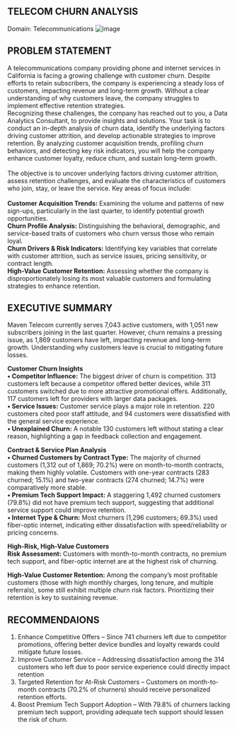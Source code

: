 
## TELECOM CHURN ANALYSIS
Domain: Telecommunications
![image](https://github.com/user-attachments/assets/3566b6a3-a2ea-4bff-a728-5a455559723a)


## PROBLEM STATEMENT
A telecommunications company providing phone and internet services in California is facing a growing challenge with customer churn. Despite efforts to retain subscribers, the company is experiencing a steady loss of customers, impacting revenue and long-term growth. Without a clear understanding of why customers leave, the company struggles to implement effective retention strategies. <br>
Recognizing these challenges, the company has reached out to you, a Data Analytics Consultant, to provide insights and solutions. Your task is to conduct an in-depth analysis of churn data, identify the underlying factors driving customer attrition, and develop actionable strategies to improve retention. By analyzing customer acquisition trends, profiling churn behaviors, and detecting key risk indicators, you will help the company enhance customer loyalty, reduce churn, and sustain long-term growth.<br>
<br>
The objective is to uncover underlying factors driving customer attrition, assess retention challenges, and evaluate the characteristics of customers who join, stay, or leave the service. Key areas of focus include: <br>
<br>
**Customer Acquisition Trends:** Examining the volume and patterns of new sign-ups, particularly in the last quarter, to identify potential growth opportunities. <br>
**Churn Profile Analysis:** Distinguishing the behavioral, demographic, and service-based traits of customers who churn versus those who remain loyal. <br>
**Churn Drivers & Risk Indicators:** Identifying key variables that correlate with customer attrition, such as service issues, pricing sensitivity, or contract length. <br>
**High-Value Customer Retention:** Assessing whether the company is disproportionately losing its most valuable customers and formulating strategies to enhance retention. <br>

## EXECUTIVE SUMMARY
Maven Telecom currently serves 7,043 active customers, with 1,051 new subscribers joining in the last quarter. However, churn remains a pressing issue, as 1,869 customers have left, impacting revenue and long-term growth. Understanding why customers leave is crucial to mitigating future losses.


**Customer Churn Insights** <br>
**•	Competitor Influence:** The biggest driver of churn is competition. 313 customers left because a competitor offered better devices, while 311 customers switched due to more attractive promotional offers. Additionally, 117 customers left for providers with larger data packages. <br>
**•	Service Issues:** Customer service plays a major role in retention. 220 customers cited poor staff attitude, and 94 customers were dissatisfied with the general service experience. <br>
**•	Unexplained Churn:** A notable 130 customers left without stating a clear reason, highlighting a gap in feedback collection and engagement.

**Contract & Service Plan Analysis** <br>
**•	Churned Customers by Contract Type:** The majority of churned customers (1,312 out of 1,869; 70.2%) were on month-to-month contracts, making them highly volatile. Customers with one-year contracts (283 churned; 15.1%) and two-year contracts (274 churned; 14.7%) were comparatively more stable. <br>
**•	Premium Tech Support Impact:** A staggering 1,492 churned customers (79.8%) did not have premium tech support, suggesting that additional service support could improve retention. <br>
**•	Internet Type & Churn:** Most churners (1,296 customers; 69.3%) used fiber-optic internet, indicating either dissatisfaction with speed/reliability or pricing concerns. <br>

**High-Risk, High-Value Customers** <br>
**Risk Assessment:** Customers with month-to-month contracts, no premium tech support, and fiber-optic internet are at the highest risk of churning. <br>

**High-Value Customer Retention:** Among the company’s most profitable customers (those with high monthly charges, long tenure, and multiple referrals), some still exhibit multiple churn risk factors. Prioritizing their retention is key to sustaining revenue. <br>

## RECOMMENDAIONS 
1. Enhance Competitive Offers – Since 741 churners left due to competitor promotions, offering better device bundles and loyalty rewards could mitigate future losses. <br>
2. Improve Customer Service – Addressing dissatisfaction among the 314 customers who left due to poor service experience could directly impact retention <br>
3. Targeted Retention for At-Risk Customers – Customers on month-to-month contracts (70.2% of churners) should receive personalized retention efforts. <br>
4. Boost Premium Tech Support Adoption – With 79.8% of churners lacking premium tech support, providing adequate tech support should lessen the risk of churn. <br>

